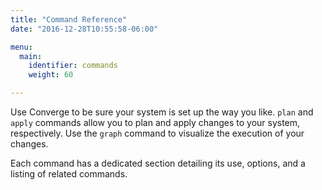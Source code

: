 ```yaml
---
title: "Command Reference"
date: "2016-12-28T10:55:58-06:00"

menu:
  main:
    identifier: commands
    weight: 60

---
```


Use Converge to be sure your system is set up the way you like. `plan` and
`apply` commands allow you to plan and apply changes to your system,
respectively. Use the `graph` command to visualize the execution of your
changes.

Each command has a dedicated section detailing its use, options, and a listing
of related commands.
